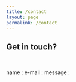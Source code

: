 ```yaml
---
title: /contact
layout: page
permalink: /contact
---
```


## Get in touch?

<br/>

name : 
e-mail : 
message : 
